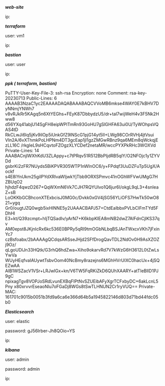 ***web-site***

ip: 


***terraform***

user: vm1

ip: 

***bastion***

user: user

ip: 

***ppk  ( terraform,  bastion)***


PuTTY-User-Key-File-3: ssh-rsa
Encryption: none
Comment: rsa-key-20230713
Public-Lines: 6
AAAAB3NzaC1yc2EAAAADAQABAAABAQCVVoMB6mkse4WAY0E7kBHV7DyNNmjYNWh7
v8vRJkRr5KAgq5n6XtYEGhs+FEyK87DbbydzU5/dr+tal7wijWeH4v3F5Nk2Hww8
d56YXq41abjU14SgFH8eipWPlTmRn93GoHU7gSlGHFA63ui0U/TyWOhpsVQAS4tD
RkCLwJi6lq5jKv9ilOp5iUnkGfZ9lNScG1pjG14yt5II+LWg98COrRVHj4jtVsui
VIn2A/6vXThmkPoLHPNm4DT3gcEap1jI1gzZMGwRBnz9qa6MEm8qWckqjEzLL16C
/rkgIeL9sHCqvtoFZOgzXLYCDef2netaMR/wccPYXPkRHc3WOXVd
Private-Lines: 14
AAABACnjlWXhKdU3ZLAppy+c7tPRqv51R512BbPIjdRB5qlY/O2NFOjc1y1ZYVDd
gsbrKi2zFR7NUyds5BiKPVR305WTP1nWInOC6/y+FPdqf3UuDZFuTp5UgX/Aockf
s4E8lYnUkm25gilPYdXRlvaWIjwkYjTbb9ORXSPmvc41nOGhWFVwUMgG7HZBUqO2
hjhdzF4qwzD267+QqWXmN6Vk7CJH7RQYUIvo1Q6jur6I/okgL9qL3+4snIeaZ+sB
LoOKKbGCBhconXTExbcisJ0MG0c/Dvkk0xGV4jSG56YLiOFS7HwTk50wO821+ygq
Gr0/ougtJZQ0wgb5ixHlNNE5y2UAAACBAPJ57+CtdEaIbbxPVLbCIFmTYd5FDhHl
E3+kt/Q39zcmpt+hIjTQSadIv/yArN7+K6kbpKIEA8mNB2dwZ7AlFdnCjlKS37qv
AM0epst8JKjnIcRx6kc536E0BPRy5qRI9tmOGbNLbqBSJAnTWxcxVKh7jFxinYc7
czBsfoabx/2bAAAAgQCdqsARSseJHjd2SFfDrogQavTDL2NdOv0H9AsXZOZj9Oz/
qLgoUDlJn33HQtk/G3rhQ6hdZwa+Xiho9okarvRd7V7kWzG6H3612L0tZwLsYwVa
WUyHEqfvaIAUywtTsbvOom40NcBmy8razejns6MGhHVrUIXC0hacUx+4jSQEZwAA
AIB1WSZacV1VSr+LRJwIGx+kn/V6TW5FqRKiZkD6QUhXAARY+atTIeBlID1PJ9gC
npixagTgv8VOPJoSRdLvunEXBqFIPtNvSZUEibAFyXgrTCFxbyDC+6akLcnL5Pny
x80xrvvrEseaoNIu7oFGaDj8WGs8tSwTLHNUN2Cr1ryVUQ==
Private-MAC: 161701c9015b0051b3fd9a6ca6e366d64b5a1945822146d803d71bd44fdc05b0

***Elasticsearch***

user: elastic

password:  gJ56Irber-Jh8QOio=YS

ip: 


***kibana***

user: admin

password: admin

ip: 
